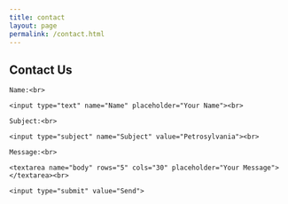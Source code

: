 ```yaml
---
title: contact
layout: page
permalink: /contact.html
---
```

<div class="contactForm">
<h2>Contact Us</h2>
<form action="mailto:libraryrdds@pobox.upenn.edu,jfarm@upenn.edu" method="get" enctype="text/plain">

    Name:<br>

    <input type="text" name="Name" placeholder="Your Name"><br>
  
    Subject:<br>
    
    <input type="subject" name="Subject" value="Petrosylvania"><br>

    Message:<br>

    <textarea name="body" rows="5" cols="30" placeholder="Your Message"></textarea><br>

    <input type="submit" value="Send">

  </form>
